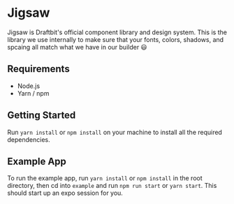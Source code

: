 # Jigsaw

Jigsaw is Draftbit's official component library and design system. This is the library we use internally to make sure that your fonts, colors, shadows, and spcaing all match what we have in our builder 😃

## Requirements
- Node.js
- Yarn / npm

## Getting Started

Run `yarn install` or `npm install` on your machine to install all the required dependencies.

## Example App

To run the example app, run `yarn install` or `npm install` in the root directory, then cd into `example` and run `npm run start` or `yarn start`. This should start up an expo session for you.
